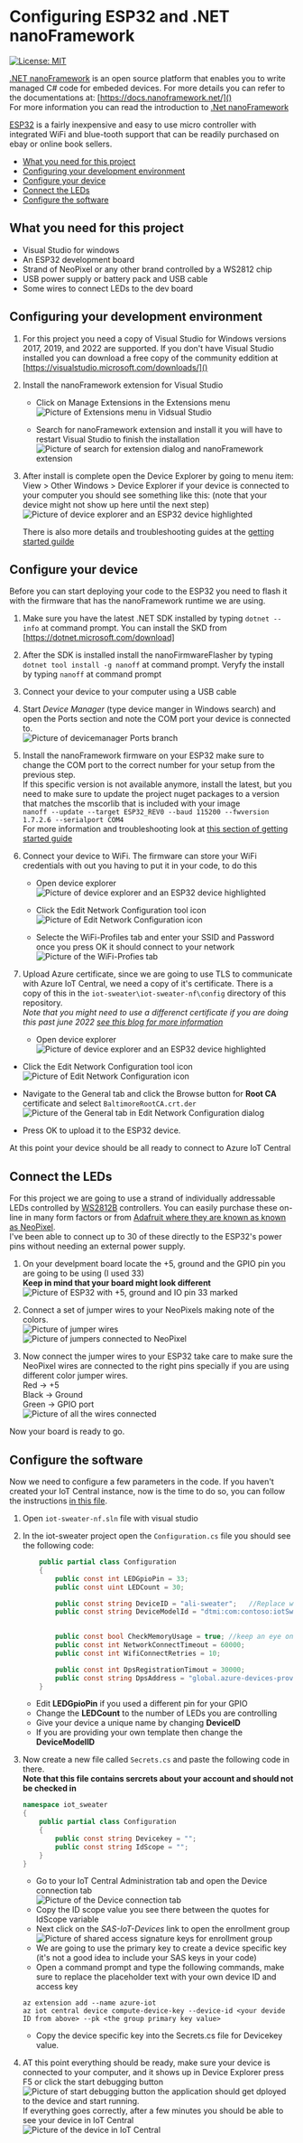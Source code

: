 # Configuring ESP32 and .NET nanoFramework
[![License: MIT](https://img.shields.io/badge/License-MIT-yellow.svg)](/LICENSE)

[.NET nanoFramework](https://www.nanoframework.net/) is an open source platform that enables you to write managed 
C# code for embeded devices. For more details you can refer to the documentations at: [https://docs.nanoframework.net/]()  
For more information you can read the introduction to [.Net nanoFramework](https://docs.nanoframework.net/content/introduction/what-is-nanoframework.html)  

[ESP32](https://www.espressif.com/en/products/socs/esp32) is a fairly inexpensive and easy to use micro controller 
with integrated WiFi and blue-tooth support that can be readily purchased on ebay or online book sellers.

* [What you need for this project](#what-you-need-for-this-project)  
* [Configuring your development environment](#configuring-your-development-environment)  
* [Configure your device](#configure-your-device)
* [Connect the LEDs](#connect-the-leds)
* [Configure the software](#configure-the-software)

## What you need for this project
* Visual Studio for windows
* An ESP32 development board
* Strand of NeoPixel or any other brand controlled by a WS2812 chip
* USB power supply or battery pack and USB cable
* Some wires to connect LEDs to the dev board


## Configuring your development environment
1. For this project you need a copy of Visual Studio for Windows versions 2017, 2019, and 2022 are supported. 
If you don't have Visual Studio installed you can download a free copy of the community eddition at [https://visualstudio.microsoft.com/downloads/]()

1. Install the nanoFramework extension for Visual Studio
   * Click on Manage Extensions in the Extensions menu  
   ![Picture of Extensions menu in Vidsual Studio](../assets/manage-extensions.png)  

   * Search for nanoFramework extension and install it you will have to restart Visual Studio to finish the installation  
   ![Picture of search for extension dialog and nanoFramework extension](../assets/search-for-nanoFramework.png)  

1. After install is complete open the Device Explorer by going to menu item: View > Other Windows > Device Explorer
   if your device is connected to your computer you should see something like this: (note that your device might not show up here until the next step)  
   ![Picture of device explorer and an ESP32 device highlighted](../assets/device-explorer.png)  

    There is also more details and troubleshooting guides at the [getting started guilde](https://docs.nanoframework.net/content/getting-started-guides/getting-started-managed.html)  
  

## Configure your device
Before you can start deploying your code to the ESP32 you need to flash it with the firmware that has the nanoFramework runtime we are using.

1. Make sure you have the latest .NET SDK installed by typing `dotnet --info` at command prompt. You can install the SKD from [https://dotnet.microsoft.com/download]  

1. After the SDK is installed install the nanoFirmwareFlasher by typing `dotnet tool install -g nanoff` at command prompt. Veryfy the install by typing `nanoff` at command prompt  

1. Connect your device to your computer using a USB cable  

1. Start *Device Manager* (type device manger in Windows search) and open the Ports section and note the COM port your device is connected to.  
![Picture of devicemanager Ports branch](../assets/device-manager.png)  

1. Install the nanoFramework firmware on your ESP32 make sure to change the COM port to the correct number for your setup from the previous step.  
If this specific version is not available anymore, install the latest, but you need to make sure to update the project nuget packages to a 
version that matches the mscorlib that is included with your image  
`nanoff --update --target ESP32_REV0 --baud 115200 --fwversion 1.7.2.6 --serialport COM4`  
For more information and troubleshooting look at [this section of getting started guide](https://docs.nanoframework.net/content/getting-started-guides/getting-started-managed.html#uploading-the-firmware-to-the-board-using-nanofirmwareflasher)  


1. Connect your device to WiFi. The firmware can store your WiFi credentials with out you having to put it in your code, to do this
   * Open device explorer  
   ![Picture of device explorer and an ESP32 device highlighted](../assets/device-explorer.png)  

   * Click the Edit Network Configuration tool icon  
   ![Picture of Edit Network Configuration icon](../assets/edit-network-configuration.png)  

   * Selecte the WiFi-Profiles tab and enter your SSID and Password once you press OK it should connect to your network  
  ![Picture of the WiFi-Profies tab](../assets/wifi-setup.png)

1. Upload Azure certificate, since we are going to use TLS to communicate with Azure IoT Central, we need a copy of it's certificate.
There is a copy of this in the `iot-sweater\iot-sweater-nf\config` directory of this repository.  
*Note that you might need to use a differenct certificate if you are doing this past june 2022 [see this blog for more information](https://techcommunity.microsoft.com/t5/internet-of-things-blog/azure-iot-tls-critical-changes-are-almost-here-and-why-you/ba-p/2393169)*

   * Open device explorer  
   ![Picture of device explorer and an ESP32 device highlighted](../assets/device-explorer.png)  

  * Click the Edit Network Configuration tool icon  
   ![Picture of Edit Network Configuration icon](../assets/edit-network-configuration.png)  

  * Navigate to the General tab and click the Browse button for **Root CA** certificate and select `BaltimoreRootCA.crt.der`  
  ![Picture of the General tab in Edit Network Configuration dialog](../assets/cert-setup.png)  

  * Press OK to upload it to the ESP32 device.

At this point your device should be all ready to connect to Azure IoT Central

## Connect the LEDs
For this project we are going to use a strand of individually addressable LEDs 
controlled by [WS2812B](https://www.digikey.com/en/datasheets/parallaxinc/parallax-inc-28085-ws2812b-rgb-led-datasheet) controllers. 
You can easily purchase these on-line in many form factors or from [Adafruit where they are known as known as NeoPixel](https://learn.adafruit.com/adafruit-neopixel-uberguide).  
I've been able to connect up to 30 of these directly to the ESP32's power pins without needing an external power supply.

1. On your develpment board locate the +5, ground and the GPIO pin you are going to be using (I used 33)  
    **Keep in mind that your board might look different**  
![Picture of ESP32 with +5, ground and IO pin 33 marked](../assets/esp32.jpg)  

2. Connect a set of jumper wires to your NeoPixels making note of the colors.  
![Picture of jumper wires](../assets/jumper-wires.jpg)  
![Picture of jumpers connected to NeoPixel](../assets/jumpers-connected-to-pixel.jpg)  

3. Now connect the jumper wires to your ESP32 take care to make sure the NeoPixel wires are connected to the right pins 
specially if you are using different color jumper wires.  
Red -> +5  
Black -> Ground  
Green -> GPIO port  
![Picture of all the wires connected](../assets/everything-connected.jpg)

Now your board is ready to go.


## Configure the software
Now we need to configure a few parameters in the code.  If you haven't created your IoT Central instance, now is the time
to do so, you can follow the instructions [in this file](../iot-central/README.md).

1. Open `iot-sweater-nf.sln` file with visual studio  
1. In the iot-sweater project open the `Configuration.cs` file 
you should see the following code:
    ```csharp
        public partial class Configuration
        {
            public const int LEDGpioPin = 33;
            public const uint LEDCount = 30;

            public const string DeviceID = "ali-sweater";   //Replace with your own device ID
            public const string DeviceModelId = "dtmi:com:contoso:iotSweater:devthehalls;1";    //Edit this if you are providing your own template
                                             

            public const bool CheckMemoryUsage = true; //keep an eye on memory usage, causes GC to run often
            public const int NetworkConnectTimeout = 60000;
            public const int WifiConnectRetries = 10;

            public const int DpsRegistrationTimout = 30000;
            public const string DpsAddress = "global.azure-devices-provisioning.net";
        }
    ```
      * Edit **LEDGpioPin** if you used a different pin for your GPIO
      * Change the **LEDCount** to the number of LEDs you are controlling
      * Give your device a unique name by changing **DeviceID**
      * If you are providing your own template then change the **DeviceModelID**  

1. Now create a new file called `Secrets.cs` and paste the following code in there.  
   **Note that this file contains sercrets about your account and should not be checked in**
    ```csharp
    namespace iot_sweater
    {
        public partial class Configuration
        {
            public const string Devicekey = "";
            public const string IdScope = "";
        }
    }
    ```
    * Go to your IoT Central Administration tab and open the Device connection tab  
    ![Picture of the Device connection tab](../assets/iotc-device-connection.png)  
    * Copy the ID scope value you see there between the quotes for IdScope variable  
    * Next click on the *SAS-IoT-Devices* link to open the enrollment group  
    ![Picture of shared access signature keys for enrollment group](../assets/enrollment-group-sas-key.png)  
    * We are going to use the primary key to create a device specific key (it's not a good idea to include your SAS keys in your code)  
    * Open a command prompt and type the following commands, make sure to replace the placeholder text 
    with your own device ID and access key
    ```
    az extension add --name azure-iot
    az iot central device compute-device-key --device-id <your devide ID from above> --pk <the group primary key value>    
    ```  
    * Copy the device specific key into the Secrets.cs file for Devicekey value.

1. AT this point everything should be ready, make sure your device is connected to your computer, and it shows up in Device Explorer 
press F5 or click the start debugging button ![Picture of start debugging button](../assets/debug-button.png) the application 
should get dployed to the device and start running.  
If everything goes correctly, after a few minutes you should be able to see your device in IoT Central  
![Picture of the device in IoT Central](../assets/device-in-central.png)
    
